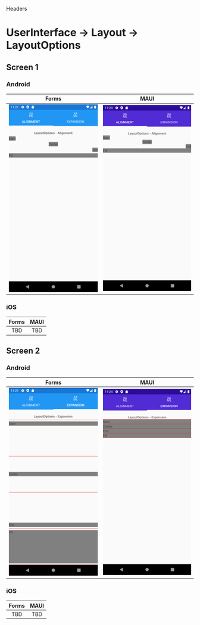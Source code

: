 

Headers
# UserInterface -> Layout -> LayoutOptions



## Screen 1

### Android

Forms |  MAUI
:----------:|:---------:
<img src="Forms/Android/alignment.png" width="400"/> | <img src="Maui/Android/alignment.png" width="400"/>

### iOS

Forms |  MAUI
:----------:|:---------:
TBD | TBD


## Screen 2

### Android

Forms |  MAUI
:----------:|:---------:
<img src="Forms/Android/expansion.png" width="400"/> | <img src="Maui/Android/expansion.png" width="400"/>

### iOS

Forms |  MAUI
:----------:|:---------:
TBD | TBD
